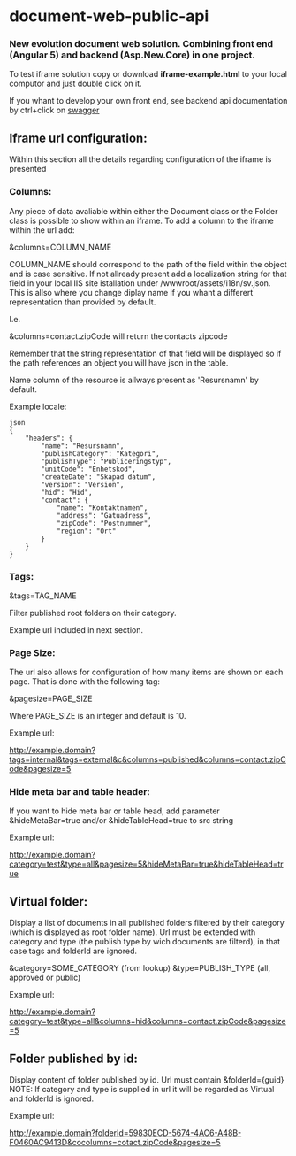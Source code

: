# document-web-public-api
### New evolution document web solution. Combining front end (Angular 5) and backend (Asp.New.Core) in one project.

To test iframe solution copy or download **iframe-example.html** to your local computor and just double click on it.

If you whant to develop your own front end, see backend api documentation by ctrl+click on <a href="http://10.3.67.101:5001/swagger/" target="_blank">swagger</a>


## Iframe url configuration:

Within this section all the details regarding configuration of the iframe is presented

### Columns:

Any piece of data avaliable within either the Document class or the Folder class is possible to show within an iframe. To add a column to the iframe within the url add:

&columns=COLUMN_NAME

COLUMN_NAME should correspond to the path of the field within the object and is case sensitive. If not allready present add a localization string for that field in your local IIS site istallation under /wwwroot/assets/i18n/sv.json. This is allso where you change diplay name if you whant a differert representation than provided by default. 

I.e.

&columns=contact.zipCode will return the contacts zipcode

Remember that the string representation of that field will be displayed so if the path references an object you will have json in the table.

Name column of the resource is allways present as 'Resursnamn' by default.

Example locale:

```
json
{
    "headers": {
        "name": "Resursnamn",
        "publishCategory": "Kategori",
        "publishType": "Publiceringstyp",
        "unitCode": "Enhetskod",
        "createDate": "Skapad datum",
        "version": "Version",
        "hid": "Hid",
        "contact": {
            "name": "Kontaktnamen",
            "address": "Gatuadress",
            "zipCode": "Postnummer",
            "region": "Ort"
        }
    }
}
```

### Tags:

&tags=TAG_NAME

Filter published root folders on their category.

Example url included in next section.

### Page Size:

The url also allows for configuration of how many items are shown on each page. That is done with the following tag:

&pagesize=PAGE_SIZE

Where PAGE_SIZE is an integer and default is 10.

Example url:

http://example.domain?tags=internal&tags=external&c&columns=published&columns=contact.zipCode&pagesize=5

### Hide meta bar and table header:

If you want to hide meta bar or table head, add parameter &hideMetaBar=true and/or &hideTableHead=true to src string

Example url:

http://example.domain?category=test&type=all&pagesize=5&hideMetaBar=true&hideTableHead=true


## Virtual folder:

Display a list of documents in all published folders filtered by their category (which is displayed as root folder name). Url must be extended with category and type (the publish type by wich documents are filterd), in that case tags and folderId are ignored.

&category=SOME_CATEGORY (from lookup) &type=PUBLISH_TYPE (all, approved or public)

Example url:

http://example.domain?category=test&type=all&columns=hid&columns=contact.zipCode&pagesize=5


## Folder published by id:

Display content of folder published by id. Url must contain &folderId={guid} NOTE: If category and type is supplied in url it will be regarded as Virtual and folderId is ignored.

Example url:

http://example.domain?folderId=59830ECD-5674-4AC6-A48B-F0460AC9413D&cocolumns=cotact.zipCode&pagesize=5

